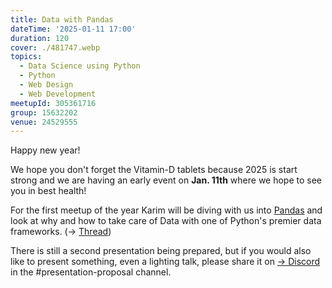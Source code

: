 ```yaml
---
title: Data with Pandas
dateTime: '2025-01-11 17:00'
duration: 120
cover: ./481747.webp
topics:
  - Data Science using Python
  - Python
  - Web Design
  - Web Development
meetupId: 305361716
group: 15632202
venue: 24529555
---
```


Happy new year!

We hope you don't forget the Vitamin-D tablets because 2025 is start strong and we are having an early event on **Jan. 11th** where we hope to see you in best health!

For the first meetup of the year Karim will be diving with us into [Pandas](https://pandas.pydata.org/) and look at why and how to take care of Data with one of Python's premier data frameworks. (→ [Thread](https://discord.com/channels/1034792577293094972/1314135918852177952))

There is still a second presentation being prepared, but if you would also like to present something, even a lighting talk, please share it on [→ Discord](https://owddm.com/discord) in the #presentation-proposal channel.
